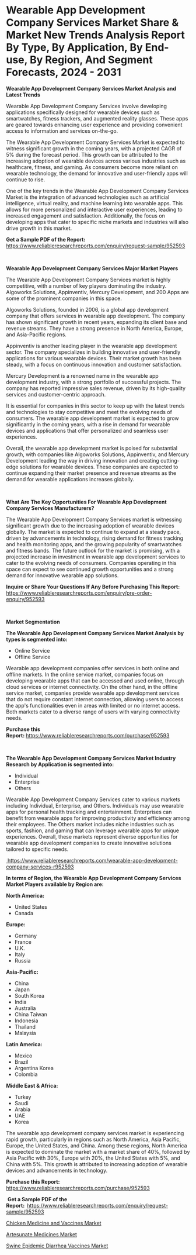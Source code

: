 <p><h1>Wearable App Development Company Services Market Share & Market New Trends Analysis Report By Type, By Application, By End-use, By Region, And Segment Forecasts, 2024 - 2031</h1></p><p><strong>Wearable App Development Company Services Market Analysis and Latest Trends</strong></p>
<p><p>Wearable App Development Company Services involve developing applications specifically designed for wearable devices such as smartwatches, fitness trackers, and augmented reality glasses. These apps are geared towards enhancing user experience and providing convenient access to information and services on-the-go.</p><p>The Wearable App Development Company Services Market is expected to witness significant growth in the coming years, with a projected CAGR of 5% during the forecast period. This growth can be attributed to the increasing adoption of wearable devices across various industries such as healthcare, fitness, and gaming. As consumers become more reliant on wearable technology, the demand for innovative and user-friendly apps will continue to rise.</p><p>One of the key trends in the Wearable App Development Company Services Market is the integration of advanced technologies such as artificial intelligence, virtual reality, and machine learning into wearable apps. This allows for more personalized and interactive user experiences, leading to increased engagement and satisfaction. Additionally, the focus on developing apps that cater to specific niche markets and industries will also drive growth in this market.</p></p>
<p><strong>Get a Sample PDF of the Report:&nbsp;</strong> <a href="https://www.reliableresearchreports.com/enquiry/request-sample/952593">https://www.reliableresearchreports.com/enquiry/request-sample/952593</a></p>
<p>&nbsp;</p>
<p><strong>Wearable App Development Company Services Major Market Players</strong></p>
<p><p>The Wearable App Development Company Services market is highly competitive, with a number of key players dominating the industry. Algoworks Solutions, Appinventiv, Mercury Development, and 200 Apps are some of the prominent companies in this space.</p><p>Algoworks Solutions, founded in 2006, is a global app development company that offers services in wearable app development. The company has shown significant growth in recent years, expanding its client base and revenue streams. They have a strong presence in North America, Europe, and Asia-Pacific regions.</p><p>Appinventiv is another leading player in the wearable app development sector. The company specializes in building innovative and user-friendly applications for various wearable devices. Their market growth has been steady, with a focus on continuous innovation and customer satisfaction.</p><p>Mercury Development is a renowned name in the wearable app development industry, with a strong portfolio of successful projects. The company has reported impressive sales revenue, driven by its high-quality services and customer-centric approach.</p><p>It is essential for companies in this sector to keep up with the latest trends and technologies to stay competitive and meet the evolving needs of consumers. The wearable app development market is expected to grow significantly in the coming years, with a rise in demand for wearable devices and applications that offer personalized and seamless user experiences.</p><p>Overall, the wearable app development market is poised for substantial growth, with companies like Algoworks Solutions, Appinventiv, and Mercury Development leading the way in driving innovation and creating cutting-edge solutions for wearable devices. These companies are expected to continue expanding their market presence and revenue streams as the demand for wearable applications increases globally.</p></p>
<p>&nbsp;</p>
<p><strong>What Are The Key Opportunities For Wearable App Development Company Services Manufacturers?</strong></p>
<p><p>The Wearable App Development Company Services market is witnessing significant growth due to the increasing adoption of wearable devices globally. The market is expected to continue to expand at a steady pace, driven by advancements in technology, rising demand for fitness tracking and health monitoring apps, and the growing popularity of smartwatches and fitness bands. The future outlook for the market is promising, with a projected increase in investment in wearable app development services to cater to the evolving needs of consumers. Companies operating in this space can expect to see continued growth opportunities and a strong demand for innovative wearable app solutions.</p></p>
<p><strong>Inquire or Share Your Questions If Any Before Purchasing This Report:</strong> <a href="https://www.reliableresearchreports.com/enquiry/pre-order-enquiry/952593">https://www.reliableresearchreports.com/enquiry/pre-order-enquiry/952593</a></p>
<p>&nbsp;</p>
<p><strong>Market Segmentation</strong></p>
<p><strong>The Wearable App Development Company Services Market Analysis by types is segmented into:</strong></p>
<p><ul><li>Online Service</li><li>Offline Service</li></ul></p>
<p><p>Wearable app development companies offer services in both online and offline markets. In the online service market, companies focus on developing wearable apps that can be accessed and used online, through cloud services or internet connectivity. On the other hand, in the offline service market, companies provide wearable app development services that do not require constant internet connection, allowing users to access the app's functionalities even in areas with limited or no internet access. Both markets cater to a diverse range of users with varying connectivity needs.</p></p>
<p><strong>Purchase this Report:&nbsp;</strong><a href="https://www.reliableresearchreports.com/purchase/952593">https://www.reliableresearchreports.com/purchase/952593</a></p>
<p>&nbsp;</p>
<p><strong>The Wearable App Development Company Services Market Industry Research by Application is segmented into:</strong></p>
<p><ul><li>Individual</li><li>Enterprise</li><li>Others</li></ul></p>
<p><p>Wearable App Development Company Services cater to various markets including Individual, Enterprise, and Others. Individuals may use wearable apps for personal health tracking and entertainment. Enterprises can benefit from wearable apps for improving productivity and efficiency among their employees. The Others market includes niche industries such as sports, fashion, and gaming that can leverage wearable apps for unique experiences. Overall, these markets represent diverse opportunities for wearable app development companies to create innovative solutions tailored to specific needs.</p></p>
<p><a href="https://www.reliableresearchreports.com/wearable-app-development-company-services-r952593">&nbsp;https://www.reliableresearchreports.com/wearable-app-development-company-services-r952593</a></p>
<p><strong>In terms of Region, the Wearable App Development Company Services Market Players available by Region are:</strong></p>
<p>
    <p> <strong> North America: </strong>
        <ul>
            <li>United States</li>
            <li>Canada</li>
        </ul>
        </p> 
    <p> <strong> Europe: </strong>
        <ul>
            <li>Germany</li>
            <li>France</li>
            <li>U.K.</li>
            <li>Italy</li>
            <li>Russia</li>
        </ul>
        </p> 
    <p> <strong> Asia-Pacific: </strong>
        <ul>
            <li>China</li>
            <li>Japan</li>
            <li>South Korea</li>
            <li>India</li>
            <li>Australia</li>
            <li>China Taiwan</li>
            <li>Indonesia</li>
            <li>Thailand</li>
            <li>Malaysia</li>
        </ul>
        </p> 
    <p> <strong> Latin America: </strong>
        <ul>
            <li>Mexico</li>
            <li>Brazil</li>
            <li>Argentina Korea</li>
            <li>Colombia</li>
        </ul>
        </p> 
    <p> <strong> Middle East & Africa: </strong>
        <ul>
            <li>Turkey</li>
            <li>Saudi</li>
            <li>Arabia</li>
            <li>UAE</li>
            <li>Korea</li>
        </ul>
    </p>
    </p>
<p><p>The wearable app development company services market is experiencing rapid growth, particularly in regions such as North America, Asia Pacific, Europe, the United States, and China. Among these regions, North America is expected to dominate the market with a market share of 40%, followed by Asia Pacific with 30%, Europe with 20%, the United States with 5%, and China with 5%. This growth is attributed to increasing adoption of wearable devices and advancements in technology.</p></p>
<p><strong>Purchase this Report: </strong><a href="https://www.reliableresearchreports.com/purchase/952593">https://www.reliableresearchreports.com/purchase/952593</a></p>
<p>&nbsp;<strong>Get a Sample PDF of the Report:&nbsp;&nbsp;</strong><a href="https://www.reliableresearchreports.com/enquiry/request-sample/952593">https://www.reliableresearchreports.com/enquiry/request-sample/952593</a></p>
<p><strong></strong></p>
<p><p><a href="https://www.linkedin.com/pulse/chicken-medicine-vaccines-market-size-cagr-trends-2024-2030-foqte">Chicken Medicine and Vaccines Market</a></p><p><a href="https://www.linkedin.com/pulse/artesunate-medicines-market-furnishes-information-share-trends-vt8vf">Artesunate Medicines Market</a></p><p><a href="https://www.linkedin.com/pulse/swine-epidemic-diarrhea-vaccines-market-comprehensive-assessment-yisle">Swine Epidemic Diarrhea Vaccines Market</a></p></p>